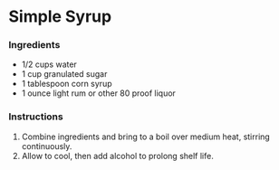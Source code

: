 # Simple Syrup

### Ingredients

- 1/2 cups water
- 1 cup granulated sugar
- 1 tablespoon corn syrup
- 1 ounce light rum or other 80 proof liquor

### Instructions

1. Combine ingredients and bring to a boil over medium heat, stirring continuously.
2. Allow to cool, then add alcohol to prolong shelf life.
